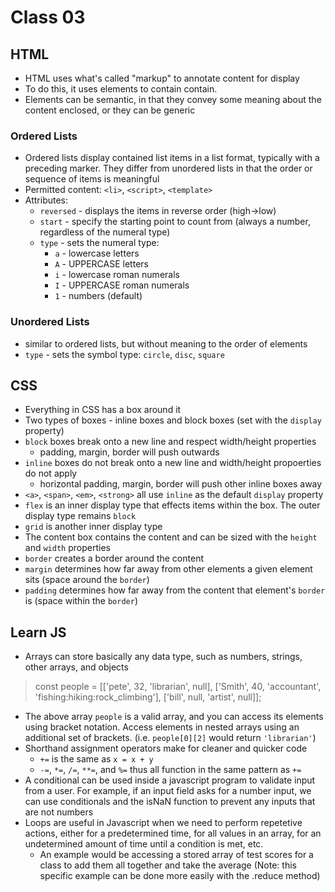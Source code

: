 # Class 03

## HTML

- HTML uses what's called "markup" to annotate content for display
- To do this, it uses elements to contain contain.
- Elements can be semantic, in that they convey some meaning about the content enclosed, or they can be generic

### Ordered Lists

- Ordered lists display contained list items in a list format, typically with a preceding marker. They differ from unordered lists in that the order or sequence of items is meaningful
- Permitted content: `<li>`, `<script>`, `<template>`
- Attributes:
    - `reversed` - displays the items in reverse order (high->low)
    - `start` -  specify the starting point to count from (always a number, regardless of the numeral type)
    - `type` - sets the numeral type:
        - `a` - lowercase letters
        - `A` - UPPERCASE letters
        - `i` - lowercase roman numerals
        - `I` - UPPERCASE roman numerals
        - `1` - numbers (default)

### Unordered Lists

- similar to ordered lists, but without meaning to the order of elements
- `type` - sets the symbol type: `circle`, `disc`, `square`

## CSS

- Everything in CSS has a box around it
- Two types of boxes - inline boxes and block boxes (set with the `display` property)
- `block` boxes break onto a new line and respect width/height properties
    - padding, margin, border will push outwards
- `inline` boxes do not break onto a new line and width/height propoerties do not apply
    - horizontal padding, margin, border will push other inline boxes away
- `<a>`, `<span>`, `<em>`, `<strong>` all use `inline` as the default `display` property
- `flex` is an inner display type that effects items within the box. The outer display type remains `block`
- `grid` is another inner display type
- The content box contains the content and can be sized with the `height` and `width` properties
- `border` creates a border around the content
- `margin` determines how far away from other elements a given element sits (space around the `border`)
- `padding` determines how far away from the content that element's `border` is (space within the `border`)

## Learn JS

- Arrays can store basically any data type, such as numbers, strings, other arrays, and objects

 > const people = [['pete', 32, 'librarian', null], ['Smith', 40, 'accountant', 'fishing:hiking:rock_climbing'], ['bill', null, 'artist', null]];

- The above array `people` is a valid array, and you can access its elements using bracket notation. Access elements in nested arrays using an additional set of brackets. (i.e. `people[0][2]` would return `'librarian'`)
- Shorthand assignment operators make for cleaner and quicker code
    - `+=` is the same as `x = x + y`
    - `-=`, `*=`, `/=`, `**=`, and `%=` thus all function in the same pattern as `+=`
- A conditional can be used inside a javascript program to validate input from a user. For example, if an input field asks for a number input, we can use conditionals and the isNaN function to prevent any inputs that are not numbers
- Loops are useful in Javascript when we need to perform repetetive actions, either for a predetermined time, for all values in an array, for an undetermined amount of time until a condition is met, etc.
    - An example would be accessing a stored array of test scores for a class to add them all together and take the average (Note: this specific example can be done more easily with the .reduce method)
